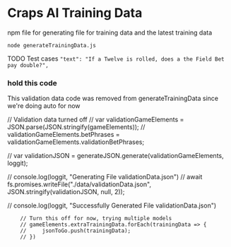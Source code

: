 # Craps AI Training Data

npm file for generating file for training data and the latest training data

`node generateTrainingData.js`



TODO Test cases
`"text": "If a Twelve is rolled, does a the Field Bet pay double?",`

### hold this code

This validation data code was removed from generateTrainingData since we're doing auto for now

// Validation data turned off
// var validationGameElements = JSON.parse(JSON.stringify(gameElements));
// validationGameElements.betPhrases = validationGameElements.validationBetPhrases;

// var validationJSON = generateJSON.generate(validationGameElements, loggit);

// console.log(loggit, "Generating File validationData.json")
// await fs.promises.writeFile("./data/validationData.json", JSON.stringify(validationJSON, null, 2));

// console.log(loggit, "Successfully Generated File validationData.json")




        // Turn this off for now, trying multiple models
        // gameElements.extraTrainingData.forEach(trainingData => {
        //     jsonToGo.push(trainingData);
        // })